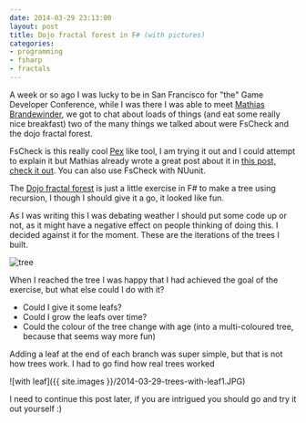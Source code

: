```yaml
---
date: 2014-03-29 23:13:00
layout: post
title: Dojo fractal forest in F# (with pictures)
categories:
- programming 
- fsharp
- fractals
---
```


A week or so ago I was lucky to be in San Francisco for "the" Game Developer Conference, while I was there I was able to meet [Mathias Brandewinder][mb], we got to chat about loads of things (and eat some really nice breakfast) two of the many things we talked about were FsCheck and the dojo fractal forest.

FsCheck is this really cool [Pex][pex] like tool, I am trying it out and I could attempt to explain it but Mathias already wrote a great post about it in [this post, check it out][fscheck]. You can also use FsCheck with NUunit.

 The [Dojo fractal forest][djf] is just a little exercise in F# to make a tree using recursion, I though I should give it a go, it looked like fun.

 As I was writing this I was debating weather I should put some code up or not, as it might have a negative effect on people thinking of doing this. I decided against it for the moment. These are the iterations of the trees I built. 

![tree ](http://cdn.makeagif.com/media/3-29-2014/ETACjx.gif)

 When I reached the tree I was happy that I had achieved the goal of the exercise, but what else could I do with it? 

 * Could I give it some leafs?
 * Could I grow the leafs over time?
 * Could the colour of the tree change with age (into a multi-coloured tree, because that seems way more fun)

Adding a leaf at the end of each branch was super simple, but that is not how trees work. I had to go find how real trees worked

![with leaf]({{ site.images }}/2014-03-29-trees-with-leaf1.JPG)

I need to continue this post later, if you are intrigued you should go and try it out yourself :) 


 [mb]:http://clear-lines.com/
 [pex]:http://research.microsoft.com/en-us/projects/pex/
 [fscheck]:https://github.com/fsharp/FsCheck
 [djf]:https://github.com/c4fsharp/Dojo-Fractal-Forest
